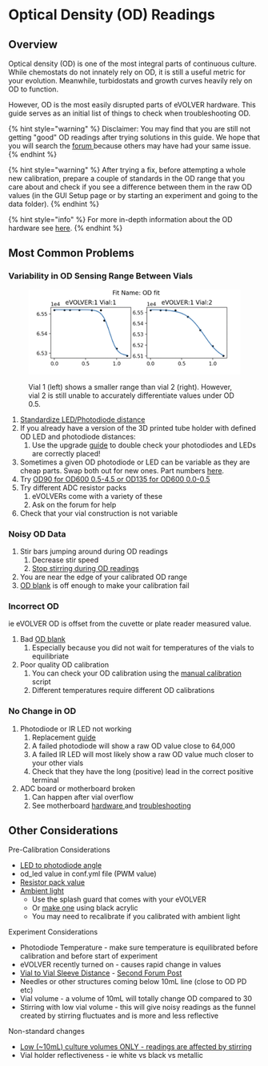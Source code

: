 # Optical Density (OD) Readings

## Overview

Optical density (OD) is one of the most integral parts of continuous culture. While chemostats do not innately rely on OD, it is still a useful metric for your evolution. Meanwhile, turbidostats and growth curves heavily rely on OD to function.

However, OD is the most easily disrupted parts of eVOLVER hardware. This guide serves as an initial list of things to check when troubleshooting OD.

{% hint style="warning" %}
Disclaimer: You may find that you are still not getting "good" OD readings after trying solutions in this  guide. We hope that you will search the [forum ](https://www.evolver.bio/)because others may have had your same issue.
{% endhint %}

{% hint style="warning" %}
After trying a fix, before attempting a whole new calibration, prepare a couple of standards in the OD range that you care about and check if you see a difference between them in the raw OD values (in the GUI Setup page or by starting an experiment and going to the data folder).
{% endhint %}

{% hint style="info" %}
For more in-depth information about the OD hardware see [here](../hardware/smart-sleeve/optical-density/).
{% endhint %}

## Most Common Problems

### Variability in OD Sensing Range Between Vials

<figure><img src="../.gitbook/assets/image (65).png" alt=""><figcaption><p>Vial 1 (left) shows a smaller range than vial 2 (right). However, vial 2 is still unable to accurately differentiate values under OD 0.5.</p></figcaption></figure>

1. [Standardize LED/Photodiode distance](../guides/upgrade-base-evolver-hardware.md#strongly-recommended-better-3d-printed-vial-holder)
2. If you already have a version of the 3D printed tube holder with defined OD LED and photodiode distances:
   1. Use the upgrade [guide](../guides/upgrade-base-evolver-hardware.md#guide) to double check your photodiodes and LEDs are correctly placed!
3. Sometimes a given OD photodiode or LED can be variable as they are cheap parts. Swap both out for new ones. Part numbers [here](../getting-started/part-sourcing.md).
4. Try [OD90 for OD600 0.5-4.5 or OD135 for OD600 0.0-0.5](../hardware/smart-sleeve/optical-density/od90-vs-od135.md)
5. Try different ADC resistor packs
   1. eVOLVERs come with a variety of these
   2. Ask on the forum for help
6. Check that your vial construction is not variable

### Noisy OD Data

1. Stir bars jumping around during OD readings
   1. Decrease stir speed
   2. [Stop stirring during OD readings](https://github.com/FYNCH-BIO/evolver/tree/master/evolver/alternate_conf_files)
2. You are near the edge of your calibrated OD range
3. [OD blank](../experiments/starting-an-experiment/od-blank.md) is off enough to make your calibration fail

### Incorrect OD

ie eVOLVER OD is offset from the cuvette or plate reader measured value.&#x20;

1. Bad [OD blank](../experiments/starting-an-experiment/od-blank.md)
   1. Especially because you did not wait for temperatures of the vials to equilibriate
2. Poor quality OD calibration
   1. You can check your OD calibration using the [manual calibration](../getting-started/calibrations/manual-calibration-calibrate.py.md) script
   2. Different temperatures require different OD calibrations

### No Change in OD

1. Photodiode or IR LED not working
   1. Replacement [guide](vial-troubleshooting/replacing-photodiodes-and-leds.md)
   2. A failed photodiode will show a raw OD value close to 64,000
   3. A failed IR LED will most likely show a raw OD value much closer to your other vials
   4. Check that they have the long (positive) lead in the correct positive terminal
2. ADC board or motherboard broken&#x20;
   1. Can happen after vial overflow
   2. See motherboard [hardware ](../hardware/motherboard-layout-and-circuitry/)and [troubleshooting](motherboard-troubleshooting.md)

## Other Considerations

Pre-Calibration Considerations

* [LED to photodiode angle](https://www.evolver.bio/t/od-measurements-with-two-photodiodes/99)
* od\_led value in conf.yml file (PWM value)
* [Resistor pack value](https://www.evolver.bio/t/od-led-power-level-vs-resistor-packs/87)
* [Ambient light](https://www.evolver.bio/t/od-oscillating-even-with-no-sample/209)
  * Use the splash guard that comes with your eVOLVER
  * Or [make one](https://github.com/FYNCH-BIO/hardware/tree/master/Accessories/splash-shield_light-blocker) using black acrylic
  * You may need to recalibrate if you calibrated with ambient light

Experiment Considerations

* Photodiode Temperature - make sure temperature is equilibrated before calibration and before start of experiment
* eVOLVER recently turned on - causes rapid change in values
* [Vial to Vial Sleeve Distance](https://www.evolver.bio/t/baseline-od-readings-change-after-rotating-vial-with-vial-aligner/260) - [Second Forum Post](https://www.evolver.bio/t/preventing-wobbling-of-the-glass-vial-for-better-od-measurements/185)
* Needles or other structures coming below 10mL line (close to OD PD etc)
* Vial volume - a volume of 10mL will totally change OD compared to 30
* Stirring with low vial volume - this will give noisy readings as the funnel created by stirring fluctuates and is more and less reflective

Non-standard changes

* [Low (\~10mL) culture volumes ONLY - readings are affected by stirring](https://www.evolver.bio/t/at-lower-culture-volumes-optical-density-readings-are-affected-by-stirring/367)
* Vial holder reflectiveness - ie white vs black vs metallic
